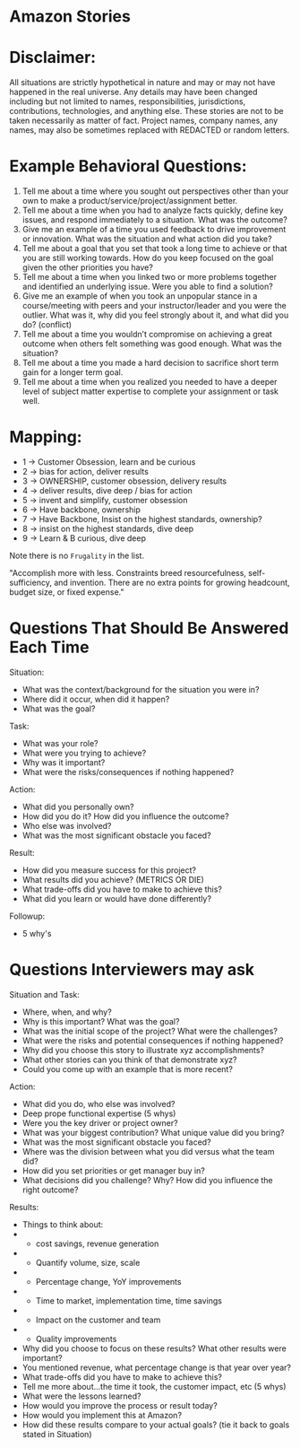 # Amazon Stories

# Disclaimer:  
All situations are strictly hypothetical in nature and may or may not have happened in the real universe. Any details may have been changed including but not limited to names, responsibilities, jurisdictions, contributions, technologies, and anything else. These stories are not to be taken necessarily as matter of fact. Project names, company names, any names, may also be sometimes replaced with REDACTED or random letters.

# Example Behavioral Questions:
1. Tell me about a time where you sought out perspectives other than your own to make a product/service/project/assignment better.
2. Tell me about a time when you had to analyze facts quickly, define key issues, and respond immediately to a situation. What was the outcome?
3. Give me an example of a time you used feedback to drive improvement or innovation. What was the situation and what action did you take?
4. Tell me about a goal that you set that took a long time to achieve or that you are still working towards. How do you keep focused on the goal given the other priorities you have?
5. Tell me about a time when you linked two or more problems together and identified an underlying issue. Were you able to find a solution?
6. Give me an example of when you took an unpopular stance in a course/meeting with peers and your instructor/leader and you were the outlier. What was it, why did you feel strongly about it, and what did you do? (conflict)
7. Tell me about a time you wouldn’t compromise on achieving a great outcome when others felt something was good enough. What was the situation?
8. Tell me about a time you made a hard decision to sacrifice short term gain for a longer term goal.
9. Tell me about a time when you realized you needed to have a deeper level of subject matter expertise to complete your assignment or task well.

# Mapping:
- 1 -> Customer Obsession, learn and be curious
- 2 -> bias for action, deliver results
- 3 -> OWNERSHIP, customer obsession, delivery results
- 4 -> deliver results, dive deep / bias for action
- 5 -> invent and simplify, customer obsession
- 6 -> Have backbone, ownership
- 7 -> Have Backbone, Insist on the highest standards, ownership?
- 8 -> insist on the highest standards, dive deep
- 9 -> Learn & B curious, dive deep


Note there is no `Frugality` in the list.

"Accomplish more with less. Constraints breed resourcefulness, self-sufficiency, and invention. There are no extra points for growing headcount, budget size, or fixed expense."

# Questions That Should Be Answered Each Time
Situation:
- What was the context/background for the situation you were in?
- Where did it occur, when did it happen?
- What was the goal?

Task:
- What was your role?
- What were you trying to achieve?
- Why was it important?
- What were the risks/consequences if nothing happened?

Action:
- What did you personally own?
- How did you do it? How did you influence the outcome?
- Who else was involved?
- What was the most significant obstacle you faced?

Result:
- How did you measure success for this project?
- What results did you achieve? (METRICS OR DIE)
- What trade-offs did you have to make to achieve this?
- What did you learn or would have done differently?

Followup:
- 5 why's

# Questions Interviewers may ask
Situation and Task:
- Where, when, and why?
- Why is this important? What was the goal?
- What was the initial scope of the project? What were the challenges?
- What were the risks and potential consequences if nothing happened?
- Why did you choose this story to illustrate xyz accomplishments?
- What other stories can you think of that demonstrate xyz?
- Could you come up with an example that is more recent?

Action:
- What did you do, who else was involved?
- Deep prope functional expertise (5 whys)
- Were you the key driver or project owner?
- What was your biggest contribution? What unique value did you bring?
- What was the most significant obstacle you faced?
- Where was the division between what you did versus what the team did?
- How did you set priorities or get manager buy in?
- What decisions did you challenge? Why? How did you influence the right outcome?

Results:
- Things to think about: 
- - cost savings, revenue generation
- - Quantify volume, size, scale
- - Percentage change, YoY improvements
- - Time to market, implementation time, time savings
- - Impact on the customer and team
- - Quality improvements
- Why did you choose to focus on these results? What other results were important?
- You mentioned revenue, what percentage change is that year over year?
- What trade-offs did you have to make to achieve this?
- Tell me more about...the time it took, the customer impact, etc (5 whys)
- What were the lessons learned?
- How would you improve the process or result today?
- How would you implement this at Amazon?
- How did these results compare to your actual goals? (tie it back to goals stated in Situation)

